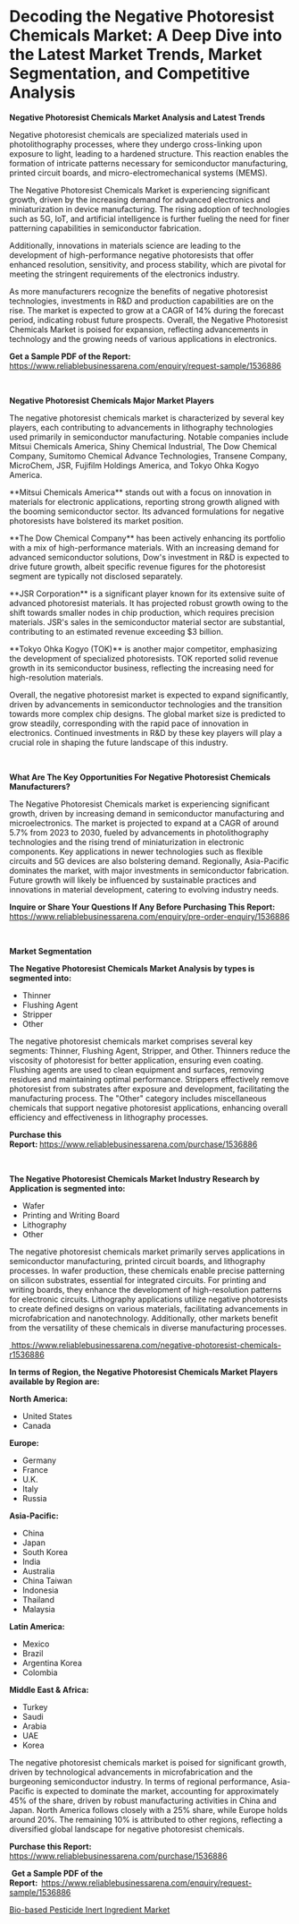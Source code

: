 <p><h1>Decoding the Negative Photoresist Chemicals Market: A Deep Dive into the Latest Market Trends, Market Segmentation, and Competitive Analysis</h1></p><p><strong>Negative Photoresist Chemicals Market Analysis and Latest Trends</strong></p>
<p><p>Negative photoresist chemicals are specialized materials used in photolithography processes, where they undergo cross-linking upon exposure to light, leading to a hardened structure. This reaction enables the formation of intricate patterns necessary for semiconductor manufacturing, printed circuit boards, and micro-electromechanical systems (MEMS). </p><p>The Negative Photoresist Chemicals Market is experiencing significant growth, driven by the increasing demand for advanced electronics and miniaturization in device manufacturing. The rising adoption of technologies such as 5G, IoT, and artificial intelligence is further fueling the need for finer patterning capabilities in semiconductor fabrication. </p><p>Additionally, innovations in materials science are leading to the development of high-performance negative photoresists that offer enhanced resolution, sensitivity, and process stability, which are pivotal for meeting the stringent requirements of the electronics industry. </p><p>As more manufacturers recognize the benefits of negative photoresist technologies, investments in R&D and production capabilities are on the rise. The market is expected to grow at a CAGR of 14% during the forecast period, indicating robust future prospects. Overall, the Negative Photoresist Chemicals Market is poised for expansion, reflecting advancements in technology and the growing needs of various applications in electronics.</p></p>
<p><strong>Get a Sample PDF of the Report:&nbsp;</strong> <a href="https://www.reliablebusinessarena.com/enquiry/request-sample/1536886?utm_campaign=2259&utm_medium=2&utm_source=Github&utm_content=ia&utm_term=02022025&utm_id=negative-photoresist-chemicals">https://www.reliablebusinessarena.com/enquiry/request-sample/1536886</a></p>
<p>&nbsp;</p>
<p><strong>Negative Photoresist Chemicals Major Market Players</strong></p>
<p><p>The negative photoresist chemicals market is characterized by several key players, each contributing to advancements in lithography technologies used primarily in semiconductor manufacturing. Notable companies include Mitsui Chemicals America, Shiny Chemical Industrial, The Dow Chemical Company, Sumitomo Chemical Advance Technologies, Transene Company, MicroChem, JSR, Fujifilm Holdings America, and Tokyo Ohka Kogyo America.</p><p>**Mitsui Chemicals America** stands out with a focus on innovation in materials for electronic applications, reporting strong growth aligned with the booming semiconductor sector. Its advanced formulations for negative photoresists have bolstered its market position.</p><p>**The Dow Chemical Company** has been actively enhancing its portfolio with a mix of high-performance materials. With an increasing demand for advanced semiconductor solutions, Dow's investment in R&D is expected to drive future growth, albeit specific revenue figures for the photoresist segment are typically not disclosed separately.</p><p>**JSR Corporation** is a significant player known for its extensive suite of advanced photoresist materials. It has projected robust growth owing to the shift towards smaller nodes in chip production, which requires precision materials. JSR's sales in the semiconductor material sector are substantial, contributing to an estimated revenue exceeding $3 billion.</p><p>**Tokyo Ohka Kogyo (TOK)** is another major competitor, emphasizing the development of specialized photoresists. TOK reported solid revenue growth in its semiconductor business, reflecting the increasing need for high-resolution materials.</p><p>Overall, the negative photoresist market is expected to expand significantly, driven by advancements in semiconductor technologies and the transition towards more complex chip designs. The global market size is predicted to grow steadily, corresponding with the rapid pace of innovation in electronics. Continued investments in R&D by these key players will play a crucial role in shaping the future landscape of this industry.</p></p>
<p>&nbsp;</p>
<p><strong>What Are The Key Opportunities For Negative Photoresist Chemicals Manufacturers?</strong></p>
<p><p>The Negative Photoresist Chemicals market is experiencing significant growth, driven by increasing demand in semiconductor manufacturing and microelectronics. The market is projected to expand at a CAGR of around 5.7% from 2023 to 2030, fueled by advancements in photolithography technologies and the rising trend of miniaturization in electronic components. Key applications in newer technologies such as flexible circuits and 5G devices are also bolstering demand. Regionally, Asia-Pacific dominates the market, with major investments in semiconductor fabrication. Future growth will likely be influenced by sustainable practices and innovations in material development, catering to evolving industry needs.</p></p>
<p><strong>Inquire or Share Your Questions If Any Before Purchasing This Report:</strong> <a href="https://www.reliablebusinessarena.com/enquiry/pre-order-enquiry/1536886?utm_campaign=2259&utm_medium=2&utm_source=Github&utm_content=ia&utm_term=02022025&utm_id=negative-photoresist-chemicals">https://www.reliablebusinessarena.com/enquiry/pre-order-enquiry/1536886</a></p>
<p>&nbsp;</p>
<p><strong>Market Segmentation</strong></p>
<p><strong>The Negative Photoresist Chemicals Market Analysis by types is segmented into:</strong></p>
<p><ul><li>Thinner</li><li>Flushing Agent</li><li>Stripper</li><li>Other</li></ul></p>
<p><p>The negative photoresist chemicals market comprises several key segments: Thinner, Flushing Agent, Stripper, and Other. Thinners reduce the viscosity of photoresist for better application, ensuring even coating. Flushing agents are used to clean equipment and surfaces, removing residues and maintaining optimal performance. Strippers effectively remove photoresist from substrates after exposure and development, facilitating the manufacturing process. The "Other" category includes miscellaneous chemicals that support negative photoresist applications, enhancing overall efficiency and effectiveness in lithography processes.</p></p>
<p><strong>Purchase this Report:&nbsp;</strong><a href="https://www.reliablebusinessarena.com/purchase/1536886?utm_campaign=2259&utm_medium=2&utm_source=Github&utm_content=ia&utm_term=02022025&utm_id=negative-photoresist-chemicals">https://www.reliablebusinessarena.com/purchase/1536886</a></p>
<p>&nbsp;</p>
<p><strong>The Negative Photoresist Chemicals Market Industry Research by Application is segmented into:</strong></p>
<p><ul><li>Wafer</li><li>Printing and Writing Board</li><li>Lithography</li><li>Other</li></ul></p>
<p><p>The negative photoresist chemicals market primarily serves applications in semiconductor manufacturing, printed circuit boards, and lithography processes. In wafer production, these chemicals enable precise patterning on silicon substrates, essential for integrated circuits. For printing and writing boards, they enhance the development of high-resolution patterns for electronic circuits. Lithography applications utilize negative photoresists to create defined designs on various materials, facilitating advancements in microfabrication and nanotechnology. Additionally, other markets benefit from the versatility of these chemicals in diverse manufacturing processes.</p></p>
<p><a href="https://www.reliablebusinessarena.com/negative-photoresist-chemicals-r1536886?utm_campaign=2259&utm_medium=2&utm_source=Github&utm_content=ia&utm_term=02022025&utm_id=negative-photoresist-chemicals">&nbsp;https://www.reliablebusinessarena.com/negative-photoresist-chemicals-r1536886</a></p>
<p><strong>In terms of Region, the Negative Photoresist Chemicals Market Players available by Region are:</strong></p>
<p>
    <p> <strong> North America: </strong>
        <ul>
            <li>United States</li>
            <li>Canada</li>
        </ul>
        </p> 
    <p> <strong> Europe: </strong>
        <ul>
            <li>Germany</li>
            <li>France</li>
            <li>U.K.</li>
            <li>Italy</li>
            <li>Russia</li>
        </ul>
        </p> 
    <p> <strong> Asia-Pacific: </strong>
        <ul>
            <li>China</li>
            <li>Japan</li>
            <li>South Korea</li>
            <li>India</li>
            <li>Australia</li>
            <li>China Taiwan</li>
            <li>Indonesia</li>
            <li>Thailand</li>
            <li>Malaysia</li>
        </ul>
        </p> 
    <p> <strong> Latin America: </strong>
        <ul>
            <li>Mexico</li>
            <li>Brazil</li>
            <li>Argentina Korea</li>
            <li>Colombia</li>
        </ul>
        </p> 
    <p> <strong> Middle East & Africa: </strong>
        <ul>
            <li>Turkey</li>
            <li>Saudi</li>
            <li>Arabia</li>
            <li>UAE</li>
            <li>Korea</li>
        </ul>
    </p>
    </p>
<p><p>The negative photoresist chemicals market is poised for significant growth, driven by technological advancements in microfabrication and the burgeoning semiconductor industry. In terms of regional performance, Asia-Pacific is expected to dominate the market, accounting for approximately 45% of the share, driven by robust manufacturing activities in China and Japan. North America follows closely with a 25% share, while Europe holds around 20%. The remaining 10% is attributed to other regions, reflecting a diversified global landscape for negative photoresist chemicals.</p></p>
<p><strong>Purchase this Report: </strong><a href="https://www.reliablebusinessarena.com/purchase/1536886?utm_campaign=2259&utm_medium=2&utm_source=Github&utm_content=ia&utm_term=02022025&utm_id=negative-photoresist-chemicals">https://www.reliablebusinessarena.com/purchase/1536886</a></p>
<p>&nbsp;<strong>Get a Sample PDF of the Report:&nbsp;&nbsp;</strong><a href="https://www.reliablebusinessarena.com/enquiry/request-sample/1536886?utm_campaign=2259&utm_medium=2&utm_source=Github&utm_content=ia&utm_term=02022025&utm_id=negative-photoresist-chemicals">https://www.reliablebusinessarena.com/enquiry/request-sample/1536886</a></p>
<p><strong></strong></p>
<p><p><a href="https://github.com/sherikacas30/Market-Research-Report-List-1/blob/main/bio-based-pesticide-inert-ingredient-market.md?utm_campaign=2259&utm_medium=2&utm_source=Github&utm_content=ia&utm_term=02022025&utm_id=negative-photoresist-chemicals">Bio-based Pesticide Inert Ingredient Market</a></p></p>